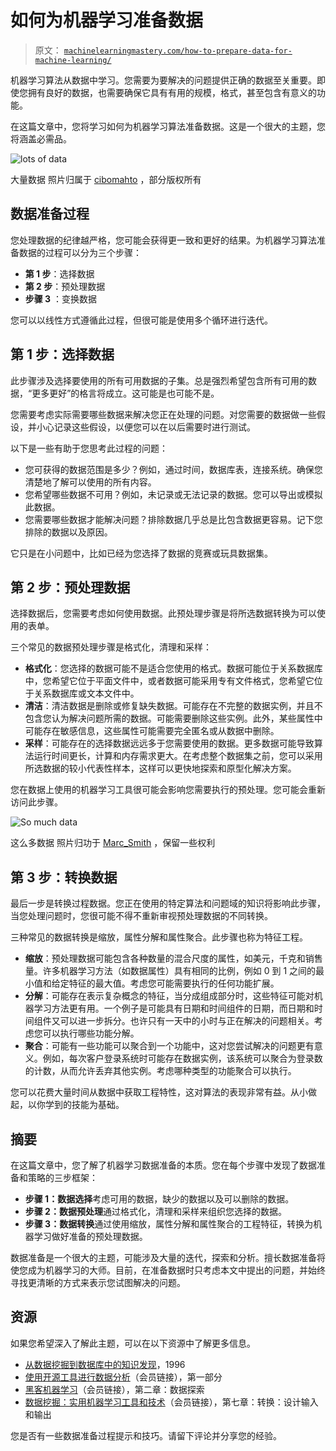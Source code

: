 # 如何为机器学习准备数据

> 原文： [`machinelearningmastery.com/how-to-prepare-data-for-machine-learning/`](https://machinelearningmastery.com/how-to-prepare-data-for-machine-learning/)

机器学习算法从数据中学习。您需要为要解决的问题提供正确的数据至关重要。即使您拥有良好的数据，也需要确保它具有有用的规模，格式，甚至包含有意义的功能。

在这篇文章中，您将学习如何为机器学习算法准备数据。这是一个很大的主题，您将涵盖必需品。

![lots of data](https://3qeqpr26caki16dnhd19sv6by6v-wpengine.netdna-ssl.com/wp-content/uploads/2013/12/lots-of-data.jpg)

大量数据
照片归属于 [cibomahto](http://www.flickr.com/photos/cibomahto/4099422263/sizes/l/) ，部分版权所有

## 数据准备过程

您处理数据的纪律越严格，您可能会获得更一致和更好的结果。为机器学习算法准备数据的过程可以分为三个步骤：

*   **第 1 步**：选择数据
*   **第 2 步**：预处理数据
*   **步骤 3** ：变换数据

您可以以线性方式遵循此过程，但很可能是使用多个循环进行迭代。

## 第 1 步：选择数据

此步骤涉及选择要使用的所有可用数据的子集。总是强烈希望包含所有可用的数据，“更多更好”的格言将成立。这可能是也可能不是。

您需要考虑实际需要哪些数据来解决您正在处理的问题。对您需要的数据做一些假设，并小心记录这些假设，以便您可以在以后需要时进行测试。

以下是一些有助于您思考此过程的问题：

*   您可获得的数据范围是多少？例如，通过时间，数据库表，连接系统。确保您清楚地了解可以使用的所有内容。
*   您希望哪些数据不可用？例如，未记录或无法记录的数据。您可以导出或模拟此数据。
*   您需要哪些数据才能解决问题？排除数据几乎总是比包含数据更容易。记下您排除的数据以及原因。

它只是在小问题中，比如已经为您选择了数据的竞赛或玩具数据集。

## 第 2 步：预处理数据

选择数据后，您需要考虑如何使用数据。此预处理步骤是将所选数据转换为可以使用的表单。

三个常见的数据预处理步骤是格式化，清理和采样：

*   **格式化**：您选择的数据可能不是适合您使用的格式。数据可能位于关系数据库中，您希望它位于平面文件中，或者数据可能采用专有文件格式，您希望它位于关系数据库或文本文件中。
*   **清洁**：清洁数据是删除或修复缺失数据。可能存在不完整的数据实例，并且不包含您认为解决问题所需的数据。可能需要删除这些实例。此外，某些属性中可能存在敏感信息，这些属性可能需要完全匿名或从数据中删除。
*   **采样**：可能存在的选择数据远远多于您需要使用的数据。更多数据可能导致算法运行时间更长，计算和内存需求更大。在考虑整个数据集之前，您可以采用所选数据的较小代表性样本，这样可以更快地探索和原型化解决方案。

您在数据上使用的机器学习工具很可能会影响您需要执行的预处理。您可能会重新访问此步骤。

![So much data](https://3qeqpr26caki16dnhd19sv6by6v-wpengine.netdna-ssl.com/wp-content/uploads/2013/12/So-much-data.jpg)

这么多数据
照片归功于 [Marc_Smith](http://www.flickr.com/photos/marc_smith/1473557291/sizes/l/) ，保留一些权利

## 第 3 步：转换数据

最后一步是转换过程数据。您正在使用的特定算法和问题域的知识将影响此步骤，当您处理问题时，您很可能不得不重新审视预处理数据的不同转换。

三种常见的数据转换是缩放，属性分解和属性聚合。此步骤也称为特征工程。

*   **缩放**：预处理数据可能包含各种数量的混合尺度的属性，如美元，千克和销售量。许多机器学习方法（如数据属性）具有相同的比例，例如 0 到 1 之间的最小值和给定特征的最大值。考虑您可能需要执行的任何功能扩展。
*   **分解**：可能存在表示复杂概念的特征，当分成组成部分时，这些特征可能对机器学习方法更有用。一个例子是可能具有日期和时间组件的日期，而日期和时间组件又可以进一步拆分。也许只有一天中的小时与正在解决的问题相关。考虑您可以执行哪些功能分解。
*   **聚合**：可能有一些功能可以聚合到一个功能中，这对您尝试解决的问题更有意义。例如，每次客户登录系统时可能存在数据实例，该系统可以聚合为登录数的计数，从而允许丢弃其他实例。考虑哪种类型的功能聚合可以执行。

您可以花费大量时间从数据中获取工程特性，这对算法的表现非常有益。从小做起，以你学到的技能为基础。

## 摘要

在这篇文章中，您了解了机器学习数据准备的本质。您在每个步骤中发现了数据准备和策略的三步框架：

*   **步骤 1：数据选择**考虑可用的数据，缺少的数据以及可以删除的数据。
*   **步骤 2：数据预处理**通过格式化，清理和采样来组织您选择的数据。
*   **步骤 3：数据转换**通过使用缩放，属性分解和属性聚合的工程特征，转换为机器学习做好准备的预处理数据。

数据准备是一个很大的主题，可能涉及大量的迭代，探索和分析。擅长数据准备将使您成为机器学习的大师。目前，在准备数据时只考虑本文中提出的问题，并始终寻找更清晰的方式来表示您试图解决的问题。

## 资源

如果您希望深入了解此主题，可以在以下资源中了解更多信息。

*   [从数据挖掘到数据库中的知识发现](http://scholar.google.com/scholar?q=From+Data+Mining+to+Knowledge+Discovery+in+Databases)，1996
*   [使用开源工具进行数据分析](http://www.amazon.com/dp/0596802358?tag=inspiredalgor-20)（会员链接），第一部分
*   [黑客机器学习](http://www.amazon.com/dp/1449303714?tag=inspiredalgor-20)（会员链接），第二章：数据探索
*   [数据挖掘：实用机器学习工具和技术](http://www.amazon.com/dp/0123748569?tag=inspiredalgor-20)（会员链接），第七章：转换：设计输入和输出

您是否有一些数据准备过程提示和技巧。请留下评论并分享您的经验。